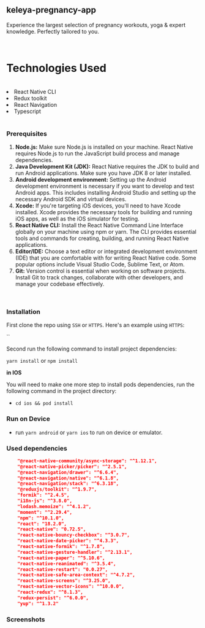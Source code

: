 ## keleya-pregnancy-app
 Experience the largest selection of pregnancy workouts, yoga & expert knowledge. Perfectly tailored to you.

<br />

# Technologies Used
<br />
<li>React Native CLI</li>
<li>Redux toolkit</li>
<li>React Navigation</li>
<li>Typescript</li>

<br />

### Prerequisites
1. **Node.js:** Make sure Node.js is installed on your machine. React Native requires Node.js to run the JavaScript build process and manage dependencies.
2. **Java Development Kit (JDK):** React Native requires the JDK to build and run Android applications. Make sure you have JDK 8 or later installed.
3. **Android development environment:** Setting up the Android development environment is necessary if you want to develop and test Android apps. This includes installing Android Studio and setting up the necessary Android SDK and virtual devices.
4. **Xcode:** If you're targeting iOS devices, you'll need to have Xcode installed. Xcode provides the necessary tools for building and running iOS apps, as well as the iOS simulator for testing.
5. **React Native CLI:** Install the React Native Command Line Interface globally on your machine using npm or yarn. The CLI provides essential tools and commands for creating, building, and running React Native applications.
6. **Editor/IDE:** Choose a text editor or integrated development environment (IDE) that you are comfortable with for writing React Native code. Some popular options include Visual Studio Code, Sublime Text, or Atom.
7. **Git:** Version control is essential when working on software projects. Install Git to track changes, collaborate with other developers, and manage your codebase effectively.

<br />

### Installation

First clone the repo using `SSH` or `HTTPS`.
Here's an example using `HTTPS`:

``

Second run the following command to install project dependencies:

`yarn install` or `npm install`

**in IOS**

You will need to make one more step to install pods dependencies, run the following command in the project directory:

- `cd ios && pod install`

### Run on Device

- run `yarn android` or `yarn ios` to run on device or emulator.


### Used dependencies

```json
    "@react-native-community/async-storage": "^1.12.1",
    "@react-native-picker/picker": "^2.5.1",
    "@react-navigation/drawer": "^6.6.4",
    "@react-navigation/native": "^6.1.8",
    "@react-navigation/stack": "^6.3.18",
    "@reduxjs/toolkit": "^1.9.7",
    "formik": "^2.4.5",
    "i18n-js": "^3.8.0",
    "lodash.memoize": "^4.1.2",
    "moment": "^2.29.4",
    "npm": "^10.1.0",
    "react": "18.2.0",
    "react-native": "0.72.5",
    "react-native-bouncy-checkbox": "^3.0.7",
    "react-native-date-picker": "^4.3.3",
    "react-native-formik": "^1.7.8",
    "react-native-gesture-handler": "^2.13.1",
    "react-native-paper": "^5.10.6",
    "react-native-reanimated": "^3.5.4",
    "react-native-restart": "0.0.27",
    "react-native-safe-area-context": "^4.7.2",
    "react-native-screens": "^3.25.0",
    "react-native-vector-icons": "^10.0.0",
    "react-redux": "^8.1.3",
    "redux-persist": "^6.0.0",
    "yup": "^1.3.2"
```


### Screenshots

